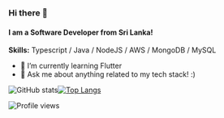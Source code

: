 ### Hi there 👋
#### I am a Software Developer from Sri Lanka!

**Skills:** Typescript / Java / NodeJS / AWS / MongoDB / MySQL

- 🌱 I’m currently learning Flutter 
- 💬 Ask me about anything related to my tech stack! :) 

![GitHub stats](https://github-readme-stats.vercel.app/api?username=ishanka25&show_icons=true&count_private=true&theme=vision-friendly-dark&hide_border=true&title_color=5194F0&bg_color=0D1117)[![Top Langs](https://github-readme-stats.vercel.app/api/top-langs/?username=ishanka25&theme=vision-friendly-dark&hide_border=true&title_color=5194F0&show_icons=true&count_private=true&layout=compact&bg_color=0D1117)](https://github.com/anuraghazra/github-readme-stats)

![Profile views](https://gpvc.arturio.dev/ishanka25)  
